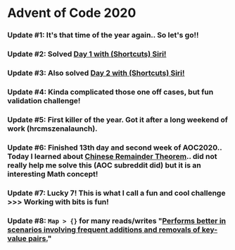# Advent of Code 2020

### Update #1: It's that time of the year again.. So let's go!!
### Update #2: Solved [Day 1 with (Shortcuts) Siri!](https://www.reddit.com/r/adventofcode/comments/k4vtj6/2020_day_1_did_someone_say_siri/)
### Update #3: Also solved [Day 2 with (Shortcuts) Siri!](https://www.reddit.com/r/adventofcode/comments/k5jwgd/2020_day_2_shortcuts_did_someone_say_siri/)
### Update #4: Kinda complicated those one off cases, but fun validation challenge!
### Update #5: First killer of the year. Got it after a long weekend of work (hrcmszenalaunch).
### Update #6: Finished 13th day and second week of AOC2020.. Today I learned about [Chinese Remainder Theorem](https://www.youtube.com/watch?v=zIFehsBHB8o).. did not really help me solve this (AOC subreddit did) but it is an interesting Math concept!
### Update #7: Lucky 7! This is what I call a fun and cool challenge >>> Working with bits is fun!
### Update #8: `Map > {}` for many reads/writes "[Performs better in scenarios involving frequent additions and removals of key-value pairs.](https://developer.mozilla.org/en-US/docs/Web/JavaScript/Reference/Global_Objects/Map)"

